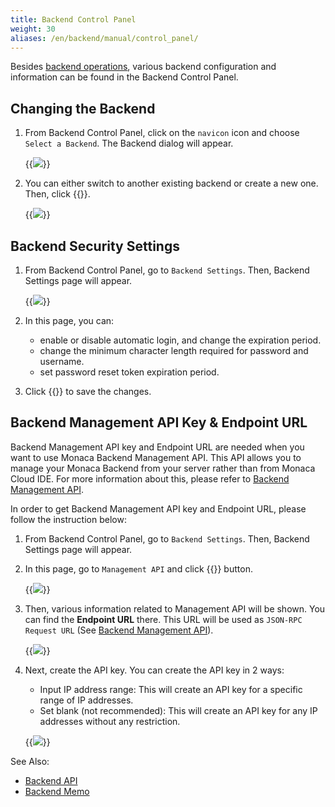 ```yaml
---
title: Backend Control Panel
weight: 30
aliases: /en/backend/manual/control_panel/
---
```


Besides [backend operations](../backend_operations), various backend configuration and information can be found in the Backend Control Panel. 

## Changing the Backend

1.  From Backend Control Panel, click on the `navicon` icon and choose `Select a Backend`. The Backend dialog will appear.

    {{<img src="/images/backend/control_panel/1.png">}}

2.  You can either switch to another existing backend or create a new one. Then, click {{<guilabel name="Apply">}}.

    {{<img src="/images/backend/control_panel/2.png">}}

## Backend Security Settings

1. From Backend Control Panel, go to `Backend Settings`. Then, Backend Settings page will appear.

    {{<img src="/images/backend/control_panel/3.png">}}

2. In this page, you can:

    -   enable or disable automatic login, and change the expiration period.
    -   change the minimum character length required for password and username.
    -   set password reset token expiration period.

3. Click {{<guilabel name="Apply">}} to save the changes.

## Backend Management API Key & Endpoint URL

Backend Management API key and Endpoint URL are needed when you want to use Monaca Backend
Management API. This API allows you to manage your Monaca Backend from
your server rather than from Monaca Cloud IDE. For more information
about this, please refer to [Backend Management API](/en/reference/monaca_api/cloud_management).

In order to get Backend Management API key and Endpoint URL, please follow the
instruction below:

1. From Backend Control Panel, go to `Backend Settings`. Then, Backend Settings page will appear.

2.  In this page, go to `Management API` and click {{<guilabel name="Enable">}} button. 

    {{<img src="/images/backend/control_panel/4.png">}}

3. Then, various information related to Management API will be shown. You can find the **Endpoint URL** there. This URL will be used as `JSON-RPC Request URL` (See [Backend Management API](/en/reference/monaca_api/cloud_management)).

    {{<img src="/images/backend/control_panel/5.png">}}

4. Next, create the API key. You can create the API key in 2 ways:

    - Input IP address range: This will create an API key for a specific range of IP addresses.
    - Set blank (not recommended): This will create an API key for any IP addresses without any restriction.

    {{<img src="/images/backend/control_panel/6.png">}}

See Also:

- [Backend API](/en/reference/monaca_api/cloud)
- [Backend Memo](/en/sampleapp/samples/backend_memo)
